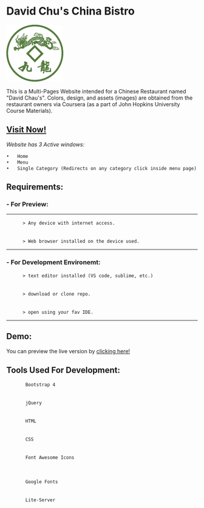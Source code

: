 # David Chu's China Bistro

![](Images/restaurant-logo_large.png)

This is a Multi-Pages Website intended for a Chinese Restaurant named "David Chau's".
 Colors, design, and assets (images) are obtained from the restaurant owners via Coursera (as a part of John Hopkins University Course Materials).
 
 ## [Visit Now!](https://david-chus-china-bistro.netlify.com/index.html)
 
*Website has 3 Active windows:*

    •	Home 
    •	Menu 
    •	Single Category (Redirects on any category click inside menu page)



   ## Requirements:


  ### - For Preview:
   ---


          > Any device with internet access.


          > Web browser installed on the device used.

 ---

  ### - For Development Environemt:


          > text editor installed (VS code, sublime, etc.)


          > download or clone repo.


          > open using your fav IDE.

---
## Demo:


You can preview the live version by [clicking here!](https://david-chus-china-bistro.netlify.com/index.html)


## Tools Used For Development:


           Bootstrap 4 


           jQuery


           HTML


           CSS
           
           
           Font Awesome Icons
           


           Google Fonts
           

           Lite-Server
